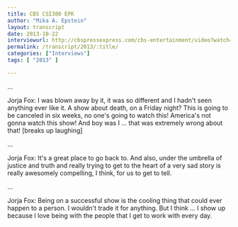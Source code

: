 ```yaml
---
title: CBS CSI300 EPK
author: "Mika A. Epstein"
layout: transcript
date: 2013-10-22
interviewurl: http://cbspressexpress.com/cbs-entertainment/video?watch=1pcg1hvw2x
permalink: /transcript/2013/:title/
categories: ["Interviews"]
tags: [ "2013" ]

---
```


...

Jorja Fox: I was blown away by it, it was so different and I hadn't seen anything ever like it. A show about death, on a Friday night? This is going to be canceled in six weeks, no one's going to watch this! America's not gonna watch this show! And boy was I ... that was extremely wrong about that! [breaks up laughing]

...

Jorja Fox: It's a great place to go back to. And also, under the umbrella of justice and truth and really trying to get to the heart of a very sad story is really awesomely compelling, I think, for us to get to tell.

...

Jorja Fox: Being on a successful show is the cooling thing that could ever happen to a person. I wouldn't trade it for anything. But I think ... I show up because I love being with the people that I get to work with every day.
